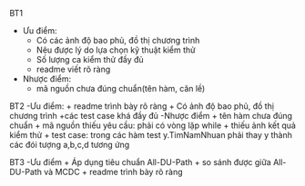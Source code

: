 ﻿BT1
- Ưu điểm:
	+ Có các ảnh độ bao phủ, đồ thị chương trình
	+ Nêu được lý do lựa chọn kỹ thuật kiểm thử
	+ Số lượng ca kiểm thử đầy đủ
	+ readme viết rõ ràng
- Nhược điểm:
	+ mã nguồn chưa đúng chuẩn(tên hàm, căn lề)

BT2
-Ưu điểm:
	+ readme trình bày rõ ràng
	+ Có ảnh độ bao phủ, đồ thị chương trình
	+các test case khá đầy đủ
-Nhược điểm
	+ tên hàm chưa đúng chuẩn
	+ mã nguồn thiếu yêu cầu: phải có vòng lặp while 
	+ thiếu ảnh kết quả kiểm thử
	+ test case: trong các hàm test  y.TimNamNhuan phải thay y thành các đói tượng a,b,c,d tương ứng

BT3
-Ưu điểm
	+ Áp dụng tiêu chuẩn All-DU-Path
	+ so sánh được giữa All-DU-Path và MCDC
	+ readme trình bày rõ ràng
